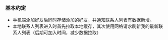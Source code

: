### 基本约定

- 手机端添加好友后同时存储添加的好友，并通知联系人列表有数据新增。
- 本地联系人列表进入时首先拉取本地缓存，其次使用网络请求刷新我的最新联系人列表（后期可加入时间，减少数据拉取）